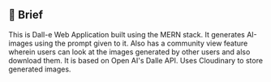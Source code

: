 ## :page_with_curl: Brief
This is Dall-e Web Application built using the MERN stack.
It generates AI-images using the prompt given to it. 
Also has a community view feature wherein users can look at the images generated by other users and also download them.
It is based on Open AI's Dalle API.
Uses Cloudinary to store generated images.

